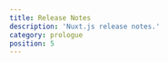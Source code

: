 ```yaml
---
title: Release Notes
description: 'Nuxt.js release notes.'
category: prologue
position: 5
---
```


<releases></releases>
